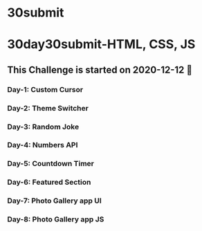 # 30submit

# 30day30submit-HTML, CSS, JS

## This Challenge is started on 2020-12-12 📅

### Day-1: Custom Cursor
### Day-2: Theme Switcher
### Day-3: Random Joke
### Day-4: Numbers API
### Day-5: Countdown Timer
### Day-6: Featured Section
### Day-7: Photo Gallery app UI
### Day-8: Photo Gallery app JS
